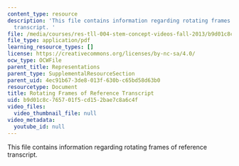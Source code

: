```yaml
---
content_type: resource
description: 'This file contains information regarding rotating frames of reference
  transcript. '
file: /media/courses/res-tll-004-stem-concept-videos-fall-2013/b9d01c8c765701f5cd152bae7c8a6c4f_MITRES_TLL-004F13_RotFraR.pdf
file_type: application/pdf
learning_resource_types: []
license: https://creativecommons.org/licenses/by-nc-sa/4.0/
ocw_type: OCWFile
parent_title: Representations
parent_type: SupplementalResourceSection
parent_uid: 4ec91b67-3de8-013f-630b-c65bd58d63b0
resourcetype: Document
title: Rotating Frames of Reference Transcript
uid: b9d01c8c-7657-01f5-cd15-2bae7c8a6c4f
video_files:
  video_thumbnail_file: null
video_metadata:
  youtube_id: null
---
```

This file contains information regarding rotating frames of reference transcript. 
